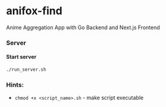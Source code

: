 # anifox-find
Anime Aggregation App with Go Backend and Next.js Frontend

### Server
#### Start server
```sh
./run_server.sh
```

### Hints:
- `chmod +x <script_name>.sh` - make script executable
